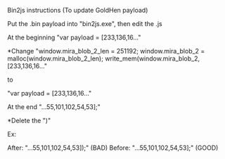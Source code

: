 Bin2js instructions (To update GoldHen payload)

Put the .bin payload into "bin2js.exe", then edit the .js





At the beginning "var payload = [233,136,16..."

*Change "window.mira_blob_2_len = 251192;
window.mira_blob_2 = malloc(window.mira_blob_2_len);
write_mem(window.mira_blob_2, [233,136,16..."

to

"var payload = [233,136,16..." 





At the end "...55,101,102,54,53];"

*Delete the ")"

Ex:

After: "...55,101,102,54,53]);" (BAD)
Before: "...55,101,102,54,53];" (GOOD)